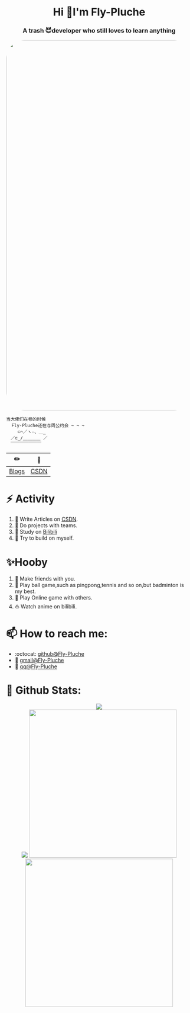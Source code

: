 ###
<h1 align="center"> Hi 👋I'm Fly-Pluche</h1>
<h3 align="center">A trash 😈developer who still loves to learn anything</h3>

<!-- [![SVG Banners](https://svg-banners.vercel.app/api?type=origin&text1=Welcom💖&width=1000&height=400)](https://github.com/Akshay021/svg-banners) -->
<img align="middle" src="https://user-images.githubusercontent.com/73021377/155558148-3bab9dff-3126-4dad-b223-ee6322278d24.jpeg" style="border-radius:50px;width:1000px">

```
当大佬们在卷的时候
  Fly-Pluche还在与周公约会 ~ ~ ~                      
　　 ⊂⌒／ヽ-、＿_
　／⊂_/＿＿＿＿ ／
　￣￣￣￣￣￣￣
```

| :pencil2: | :memo:  |
| --- | --- |
| [Blogs](https://Fly-Pluche.github.io/) | [CSDN](https://blog.csdn.net/qq_51302564?type=blog)|
# ⚡ Activity
<!--START_SECTION:activity-->
1. 🍭 Write Articles on [CSDN](https://blog.csdn.net/qq_51302564?type=blog).
2. :busts_in_silhouette: Do projects with teams.
3. 🍹 Study on [Bilibili](https://www.bilibili.com/)
4. :muscle:  Try to build on myself.

<!--END_SECTION:activity-->

# ✨Hooby
1. 💬 Make friends with you.
2. 🏸 Play ball game,such as pingpong,tennis and so on,but badminton is my best.
3. :dart: Play Online game with others.
4. ⛵ Watch anime on bilibili.

# 📫 How to reach me:
- :octocat: [github@Fly-Pluche](https://github.com/Fly-Pluche)
- :email: [gmail@Fly-Pluche](mailto:flypluche@gmail.com)
- :penguin: [qq@Fly-Pluche](mailto:527212878@qq.com)

# 🌈 Github Stats:
<div align="middle">
<a align="middle" href="https://count.getloli.com"><img align="middle" src="https://count.getloli.com/get/@Fly-Pluche?theme=rule34"></a><br>
<img src = "https://github-profile-summary-cards.vercel.app/api/cards/profile-details?username=Fly-Pluche&theme=monokai">
<img src = "https://github-readme-stats.vercel.app/api?username=Fly-Pluche&bg_color=30,e96443,904e95&title_color=fff&text_color=fff" style="width:400px">
<img src = "http://github-readme-streak-stats.herokuapp.com?user=Fly-Pluche&theme=dracula" style="width:400px">
</div>

<!--
**xihuanxiaorang/xihuanxiaorang** is a ✨ _special_ ✨ repository because its `README.md` (this file) appears on your GitHub profile.

Here are some ideas to get you started:

- 🔭 I’m currently working on ...
- 🌱 I’m currently learning ...
- 👯 I’m looking to collaborate on ...
- 🤔 I’m looking for help with ...
- 💬 Ask me about ...
- 📫 How to reach me: ...
- 😄 Pronouns: ...
- ⚡ Fun fact: ...
-->
